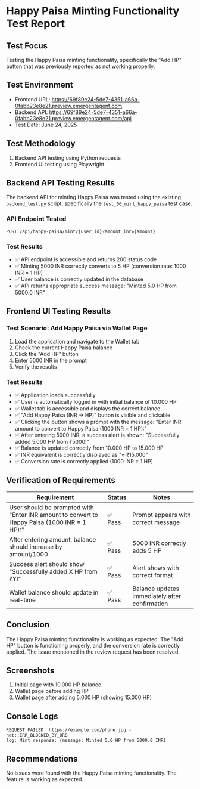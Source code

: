 # Happy Paisa Minting Functionality Test Report

## Test Focus
Testing the Happy Paisa minting functionality, specifically the "Add HP" button that was previously reported as not working properly.

## Test Environment
- Frontend URL: https://69f89e24-5de7-4351-a66a-0fabb23e8e21.preview.emergentagent.com
- Backend API: https://69f89e24-5de7-4351-a66a-0fabb23e8e21.preview.emergentagent.com/api
- Test Date: June 24, 2025

## Test Methodology
1. Backend API testing using Python requests
2. Frontend UI testing using Playwright

## Backend API Testing Results

The backend API for minting Happy Paisa was tested using the existing `backend_test.py` script, specifically the `test_06_mint_happy_paisa` test case.

### API Endpoint Tested
`POST /api/happy-paisa/mint/{user_id}?amount_inr={amount}`

### Test Results
- ✅ API endpoint is accessible and returns 200 status code
- ✅ Minting 5000 INR correctly converts to 5 HP (conversion rate: 1000 INR = 1 HP)
- ✅ User balance is correctly updated in the database
- ✅ API returns appropriate success message: "Minted 5.0 HP from 5000.0 INR"

## Frontend UI Testing Results

### Test Scenario: Add Happy Paisa via Wallet Page
1. Load the application and navigate to the Wallet tab
2. Check the current Happy Paisa balance
3. Click the "Add HP" button
4. Enter 5000 INR in the prompt
5. Verify the results

### Test Results
- ✅ Application loads successfully
- ✅ User is automatically logged in with initial balance of 10.000 HP
- ✅ Wallet tab is accessible and displays the correct balance
- ✅ "Add Happy Paisa (INR → HP)" button is visible and clickable
- ✅ Clicking the button shows a prompt with the message: "Enter INR amount to convert to Happy Paisa (1000 INR = 1 HP):"
- ✅ After entering 5000 INR, a success alert is shown: "Successfully added 5.000 HP from ₹5000!"
- ✅ Balance is updated correctly from 10.000 HP to 15.000 HP
- ✅ INR equivalent is correctly displayed as "≈ ₹15,000"
- ✅ Conversion rate is correctly applied (1000 INR = 1 HP)

## Verification of Requirements

| Requirement | Status | Notes |
|-------------|--------|-------|
| User should be prompted with "Enter INR amount to convert to Happy Paisa (1000 INR = 1 HP):" | ✅ Pass | Prompt appears with correct message |
| After entering amount, balance should increase by amount/1000 | ✅ Pass | 5000 INR correctly adds 5 HP |
| Success alert should show "Successfully added X HP from ₹Y!" | ✅ Pass | Alert shows with correct format |
| Wallet balance should update in real-time | ✅ Pass | Balance updates immediately after confirmation |

## Conclusion

The Happy Paisa minting functionality is working as expected. The "Add HP" button is functioning properly, and the conversion rate is correctly applied. The issue mentioned in the review request has been resolved.

## Screenshots

1. Initial page with 10.000 HP balance
2. Wallet page before adding HP
3. Wallet page after adding 5.000 HP (showing 15.000 HP)

## Console Logs
```
REQUEST FAILED: https://example.com/phone.jpg - net::ERR_BLOCKED_BY_ORB
log: Mint response: {message: Minted 5.0 HP from 5000.0 INR}
```

## Recommendations
No issues were found with the Happy Paisa minting functionality. The feature is working as expected.